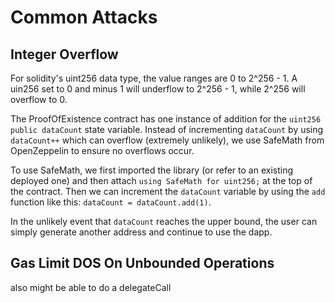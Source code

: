  # Common Attacks

 ## Integer Overflow
 For solidity's uint256 data type, the value ranges are 0 to 2^256 - 1. A uin256 set to 0 and minus 1 will underflow to 2^256 - 1, while 2^256 will overflow to 0. 

The ProofOfExistence contract has one instance of addition for the `uint256 public dataCount` state variable. Instead of incrementing `dataCount` by using `dataCount++` which can overflow (extremely unlikely), we use SafeMath from OpenZeppelin to ensure no overflows occur. 

To use SafeMath, we first imported the library (or refer to an existing deployed one) and then attach `using SafeMath for uint256;` at the top of the contract. Then we can increment the `dataCount` variable by using the `add` function like this: `dataCount = dataCount.add(1)`. 

In the unlikely event that `dataCount` reaches the upper bound, the user can simply generate another address and continue to use the dapp.

## Gas Limit DOS On Unbounded Operations

 also might be able to do a delegateCall